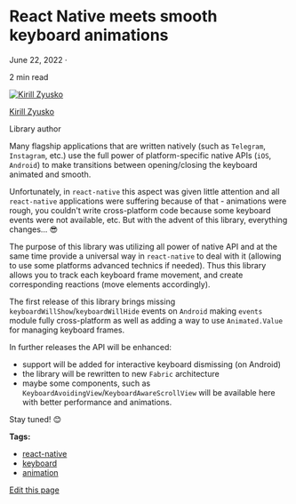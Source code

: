 # React Native meets smooth keyboard animations

June 22, 2022 ·

<!-- -->

2 min read

[![Kirill Zyusko](https://github.com/kirillzyusko.png)](https://github.com/kirillzyusko)

[Kirill Zyusko](https://github.com/kirillzyusko)

Library author

Many flagship applications that are written natively (such as `Telegram`, `Instagram`, etc.) use the full power of platform-specific native APIs (`iOS`, `Android`) to make transitions between opening/closing the keyboard animated and smooth.

Unfortunately, in `react-native` this aspect was given little attention and all `react-native` applications were suffering because of that - animations were rough, you couldn't write cross-platform code because some keyboard events were not available, etc. But with the advent of this library, everything changes... 😎

<!-- -->

The purpose of this library was utilizing all power of native API and at the same time provide a universal way in `react-native` to deal with it (allowing to use some platforms advanced technics if needed). Thus this library allows you to track each keyboard frame movement, and create corresponding reactions (move elements accordingly).

The first release of this library brings missing `keyboardWillShow`/`keyboardWillHide` events on `Android` making `events` module fully cross-platform as well as adding a way to use `Animated.Value` for managing keyboard frames.

In further releases the API will be enhanced:

* support will be added for interactive keyboard dismissing (on Android)
* the library will be rewritten to new `Fabric` architecture
* maybe some components, such as `KeyboardAvoidingView`/`KeyboardAwareScrollView` will be available here with better performance and animations.

Stay tuned! 😊

**Tags:**

* [react-native](/react-native-keyboard-controller/blog/tags/react-native.md)
* [keyboard](/react-native-keyboard-controller/blog/tags/keyboard.md)
* [animation](/react-native-keyboard-controller/blog/tags/animation.md)

[Edit this page](https://github.com/kirillzyusko/react-native-keyboard-controller/tree/main/docs/blog/2022-06-22-welcome/index.mdx)
